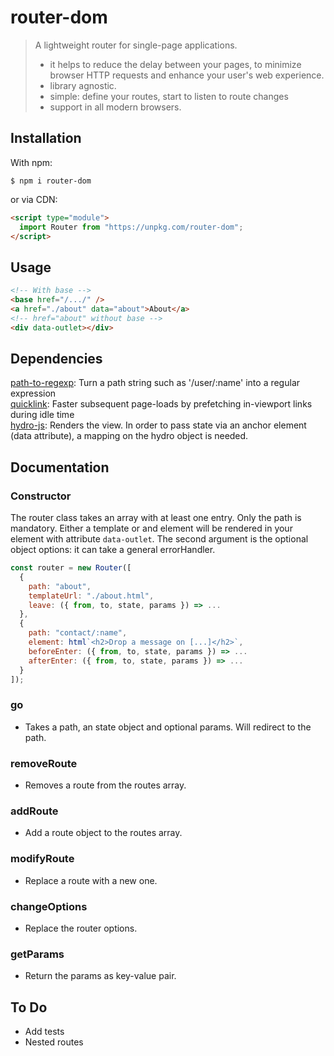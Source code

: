 # router-dom

> A lightweight router for single-page applications.
>
> - it helps to reduce the delay between your pages, to minimize browser HTTP requests and enhance your user's web experience.
> - library agnostic.
> - simple: define your routes, start to listen to route changes
> - support in all modern browsers.

## Installation

With npm:

```properties
$ npm i router-dom
```

or via CDN:

```html
<script type="module">
  import Router from "https://unpkg.com/router-dom";
</script>
```

## Usage

```html
<!-- With base -->
<base href="/.../" />
<a href="./about" data="about">About</a>
<!-- href="about" without base -->
<div data-outlet></div>
```

## Dependencies

[path-to-regexp](https://github.com/pillarjs/path-to-regexp): Turn a path string such as '/user/:name' into a regular expression<br>
[quicklink](https://github.com/GoogleChromeLabs/quicklink): Faster subsequent page-loads by prefetching in-viewport links during idle time <br>
[hydro-js](https://github.com/Krutsch/hydro-js): Renders the view. In order to pass state via an anchor element (data attribute), a mapping on the hydro object is needed.<br>

## Documentation

### Constructor

The router class takes an array with at least one entry. Only the path is mandatory. Either a template or and element will be rendered in your element with attribute `data-outlet`. The second argument is the optional object options: it can take a general errorHandler.

```js
const router = new Router([
  {
    path: "about",
    templateUrl: "./about.html",
    leave: ({ from, to, state, params }) => ...
  },
  {
    path: "contact/:name",
    element: html`<h2>Drop a message on [...]</h2>`,
    beforeEnter: ({ from, to, state, params }) => ...
    afterEnter: ({ from, to, state, params }) => ...
  }
]);
```

### go

- Takes a path, an state object and optional params. Will redirect to the path.

### removeRoute

- Removes a route from the routes array.

### addRoute

- Add a route object to the routes array.

### modifyRoute

- Replace a route with a new one.

### changeOptions

- Replace the router options.

### getParams

- Return the params as key-value pair.

## To Do

- Add tests
- Nested routes
